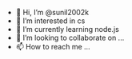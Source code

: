 - 👋 Hi, I’m @sunil2002k
- 👀 I’m interested in cs
- 🌱 I’m currently learning node.js
- 💞️ I’m looking to collaborate on ...
- 📫 How to reach me ...

<!---
sunil2002k/sunil2002k is a ✨ special ✨ repository because its `README.md` (this file) appears on your GitHub profile.
You can click the Preview link to take a look at your changes.
--->
